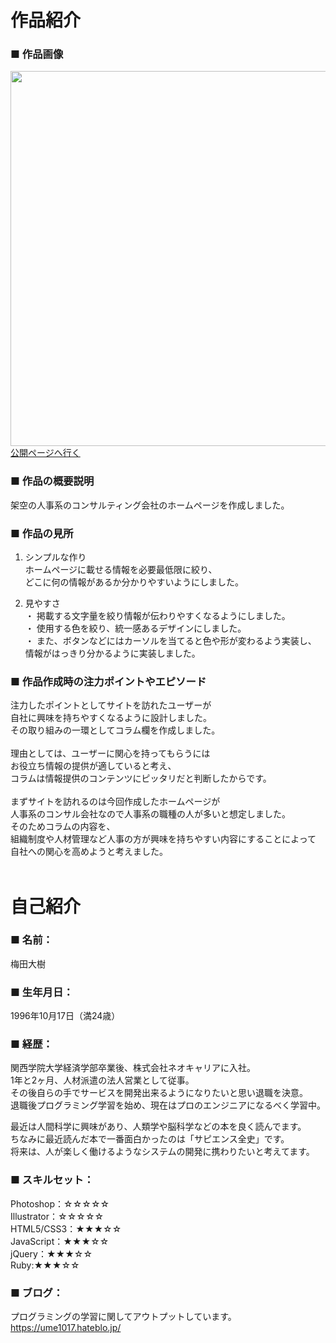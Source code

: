 # 作品紹介
### ■ 作品画像
<img src="https://i.gyazo.com/828a27a305de615a36a5d9bea0980643.png" width="600"><br>
[公開ページへ行く](https://umedahiroki.github.io/github.io/) 
 
### ■ 作品の概要説明  
架空の人事系のコンサルティング会社のホームページを作成しました。<br>

### ■ 作品の見所  
1. シンプルな作り<br>
   ホームページに載せる情報を必要最低限に絞り、<br>
   どこに何の情報があるか分かりやすいようにしました。<br>
   
2. 見やすさ<br>
・ 掲載する文字量を絞り情報が伝わりやすくなるようにしました。<br>
・ 使用する色を絞り、統一感あるデザインにしました。<br>
・ また、ボタンなどにはカーソルを当てると色や形が変わるよう実装し、<br>
  情報がはっきり分かるように実装しました。<br>
 
### ■ 作品作成時の注力ポイントやエピソード
注力したポイントとしてサイトを訪れたユーザーが<br>
自社に興味を持ちやすくなるように設計しました。<br>
その取り組みの一環としてコラム欄を作成しました。<br>
<br>
理由としては、ユーザーに関心を持ってもらうには<br>
お役立ち情報の提供が適していると考え、<br>
コラムは情報提供のコンテンツにピッタリだと判断したからです。<br>
<br>
まずサイトを訪れるのは今回作成したホームページが<br>
人事系のコンサル会社なので人事系の職種の人が多いと想定しました。<br>
そのためコラムの内容を、<br>
組織制度や人材管理など人事の方が興味を持ちやすい内容にすることによって<br>
自社への関心を高めようと考えました。<br>
<br>

# 自己紹介<br>
### ■ 名前：<br>
梅田大樹
### ■ 生年月日：<br>
1996年10月17日（満24歳）
### ■ 経歴：<br>
関西学院大学経済学部卒業後、株式会社ネオキャリアに入社。<br>
1年と2ヶ月、人材派遣の法人営業として従事。<br>
その後自らの手でサービスを開発出来るようになりたいと思い退職を決意。<br>
退職後プログラミング学習を始め、現在はプロのエンジニアになるべく学習中。<br>

最近は人間科学に興味があり、人類学や脳科学などの本を良く読んでます。<br>
ちなみに最近読んだ本で一番面白かったのは「サピエンス全史」です。<br>
将来は、人が楽しく働けるようなシステムの開発に携わりたいと考えてます。
 
### ■ スキルセット：<br>
Photoshop：☆☆☆☆☆<br>
Illustrator：☆☆☆☆☆<br>
HTML5/CSS3：★★★☆☆<br>
JavaScript：★★★☆☆<br>
jQuery：★★★☆☆<br>
Ruby:★★★☆☆<br>

### ■ ブログ：
プログラミングの学習に関してアウトプットしています。<br>
https://ume1017.hateblo.jp/
